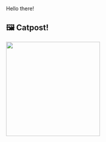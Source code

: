 Hello there!



## 🖼️ Catpost!

<sub>
    <img src="https://cdn2.thecatapi.com/images/eia.jpg" height="256">
</sub>

